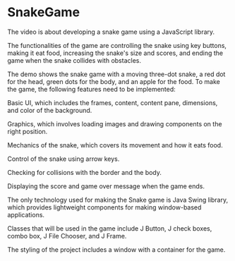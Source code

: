 # SnakeGame
The video is about developing a snake game using a JavaScript library.  

The functionalities of the game are controlling the snake using key buttons, making it eat food, increasing the snake's size and scores, and ending the game when the snake collides with obstacles.   

The demo shows the snake game with a moving three-dot snake, a red dot for the head, green dots for the body, and an apple for the food.
To make the game, the following features need to be implemented:  

Basic UI, which includes the frames, content, content pane, dimensions, and color of the background.  

Graphics, which involves loading images and drawing components on the right position.  

Mechanics of the snake, which covers its movement and how it eats food.  

Control of the snake using arrow keys.  

Checking for collisions with the border and the body.  

Displaying the score and game over message when the game ends.  

The only technology used for making the Snake game is Java Swing library, which provides lightweight components for making window-based applications.  

Classes that will be used in the game include J Button, J check boxes, combo box, J File Chooser, and J Frame.  

The styling of the project includes a window with a container for the game.  

